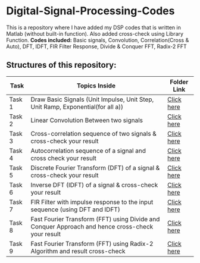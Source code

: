 # Digital-Signal-Processing-Codes

This is a repository where I have added my DSP codes that is written in Matlab (without built-in function). Also added cross-check using Library Function.
**Codes included:** Basic signals, Convolution, Correlation(Cross & Auto), DFT, IDFT, FIR Filter Response, Divide & Conquer FFT, Radix-2 FFT

## Structures of this repository:

| Task 	| Topics Inside 	| Folder Link 	|
|-	|-	|-	|
| Task 1 	| Draw Basic Signals (Unit Impulse, Unit Step, Unit Ramp, Exponential(for all a)) 	| [Click here](https://github.com/Tajkia05/Digital-Signal-Processing-Codes/tree/main/Task%201) 	|
| Task 2 	| Linear Convolution Between two signals 	| [Click here](https://github.com/Tajkia05/Digital-Signal-Processing-Codes/tree/main/Task%202) 	|
| Task 3 	| Cross-correlation sequence of two  signals & cross-check your result 	| [Click here](https://github.com/Tajkia05/Digital-Signal-Processing-Codes/tree/main/Task%203) 	|
| Task 4 	| Autocorrelation sequence of a signal and cross check your result 	| [Click here](https://github.com/Tajkia05/Digital-Signal-Processing-Codes/tree/main/Task%204) 	|
| Task 5 	| Discrete Fourier Transform (DFT) of a  signal & cross-check your result 	| [Click here](https://github.com/Tajkia05/Digital-Signal-Processing-Codes/tree/main/Task%205) 	|
| Task 6 	| Inverse DFT (IDFT) of a signal &  cross-check your result 	| [Click here](https://github.com/Tajkia05/Digital-Signal-Processing-Codes/tree/main/Task%206) 	|
| Task 7 	| FIR Filter with impulse response to  the input sequence (using DFT and IDFT) 	| [Click here](https://github.com/Tajkia05/Digital-Signal-Processing-Codes/tree/main/Task%207) 	|
| Task 8 	| Fast Fourier Transform (FFT) using Divide and Conquer Approach and hence cross-check your result 	| [Click here](https://github.com/Tajkia05/Digital-Signal-Processing-Codes/tree/main/Task%208) 	|
| Task 9 	| Fast Fourier Transform (FFT) using Radix-2 Algorithm and result  cross-check 	| [Click here](https://github.com/Tajkia05/Digital-Signal-Processing-Codes/tree/main/Task%209) 	|
